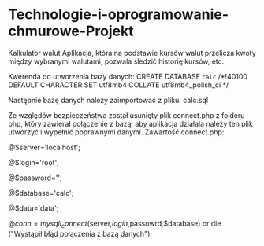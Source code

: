 # Technologie-i-oprogramowanie-chmurowe-Projekt
Kalkulator walut Aplikacja, która na podstawie kursów walut przelicza kwoty między wybranymi walutami, pozwala śledzić historię kursów, etc.

Kwerenda do utworzenia bazy danych:
CREATE DATABASE `calc` /*!40100 DEFAULT CHARACTER SET utf8mb4 COLLATE utf8mb4_polish_ci */

Następnie bazę danych należy zaimportować z pliku: calc.sql

Ze względów bezpieczeństwa został usunięty plik connect.php z folderu php, który zawierał połączenie z bazą, aby aplikacja działała należy ten plik utworzyć i wypełnić poprawnymi danymi.
Zawartość connect.php:


@$server='localhost';

@$login='root'; 

@$password='';

@$database='calc';

@$data='data';

@$conn=mysqli_connect($server,$login,$passowrd,$database) or die ("Wystąpił błąd połączenia z bazą danych");

